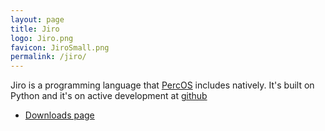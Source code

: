 ```yaml
---
layout: page
title: Jiro
logo: Jiro.png
favicon: JiroSmall.png
permalink: /jiro/
---
```


Jiro is a programming language that [PercOS](/percos) includes natively. It's built on Python
and it's on active development at [github](https://github.com/Theperkinrex/jiro)
 * [Downloads page](downloads)
